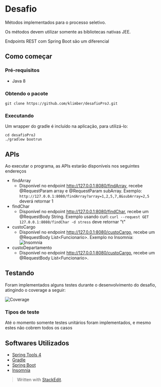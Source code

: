 # Desafio

Métodos implementados para o processo seletivo.

Os métodos devem utilizar somente as bibliotecas nativas JEE.

Endpoints REST com Spring Boot são um diferencial

## Como começar

### Pré-requisitos

* Java 8

### Obtendo o pacote

    git clone https://github.com/klimber/desafioProJ.git

### Executando

Um wrapper do gradle é incluído na aplicação, para utilizá-lo:

    cd desafioProJ
    ./gradlew bootrun

## APIs

Ao executar o programa, as APIs estarão disponíveis nos seguintes endereços

* findArray
	* Disponível no endpoint http://127.0.0.1:8080/findArray, recebe @RequestParam array e @RequestParam subArray. Exemplo: `http://127.0.0.1:8080/findArray?array=1,2,5,7,8&subArray=2,5` deverá retornar 1
* findChar
	* Disponível no endpoint http://127.0.0.1:8080/findChar, recebe um @RequestBody String. Exemplo usando curl: `curl --request GET 127.0.0.1:8080/findChar -d stress` deve retornar "t"
* custoCargo
	* Disponível no endpoint http://127.0.0.1:8080/custoCargo, recebe um @RequestBody List\<Funcionario>. Exemplo no Insomnia:
	![Insomnia](https://ibb.co/1zLwZsV)
* custoDepartamento
	* Disponível no endpoint http://127.0.0.1:8080/custoCargo, recebe um @RequestBody List\<Funcionario>. 


## Testando

Foram implementados alguns testes durante o desenvolvimento do desafio, atingindo o coverage a seguir:

![Coverage](https://ibb.co/5ryt8PJ)

### Tipos de teste

Até o momento somente testes unitários foram implementados, e mesmo estes não cobrem todos os casos

## Softwares Utilizados

 - [Spring Tools 4](https://spring.io/tools)
 - [Gradle](https://gradle.org/)
 - [Spring Boot](https://start.spring.io/)
 - [Insomnia](https://insomnia.rest/)

> Written with [StackEdit](https://stackedit.io/).

